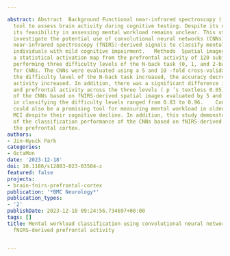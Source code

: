 ---
abstract: Abstract  Background Functional near-infrared spectroscopy (fNIRS) is a
  tool to assess brain activity during cognitive testing. Despite its usefulness,
  its feasibility in assessing mental workload remains unclear. This study was to
  investigate the potential use of convolutional neural networks (CNNs) based on functional
  near-infrared spectroscopy (fNIRS)-derived signals to classify mental workload in
  individuals with mild cognitive impairment.   Methods  Spatial images by constructing
  a statistical activation map from the prefrontal activity of 120 subjects with MCI
  performing three difficulty levels of the N-back task (0, 1, and 2-back) were used
  for CNNs. The CNNs were evaluated using a 5 and 10 -fold cross-validation method.    Results  As
  the difficulty level of the N-back task increased, the accuracy decreased and prefrontal
  activity increased. In addition, there was a significant difference in the accuracy
  and prefrontal activity across the three levels ( p ’s textless 0.05). The accuracy
  of the CNNs based on fNIRS-derived spatial images evaluated by 5 and 10-fold cross-validation
  in classifying the difficulty levels ranged from 0.83 to 0.96.    Conclusion fNIRS
  could also be a promising tool for measuring mental workload in older adults with
  MCI despite their cognitive decline. In addition, this study demonstrated the feasibility
  of the classification performance of the CNNs based on fNIRS-derived signals from
  the prefrontal cortex.
authors:
- Jin-Hyuck Park
categories:
- OctaMon
date: '2023-12-18'
doi: 10.1186/s12883-023-03504-z
featured: false
projects:
- brain-fnirs-prefrontal-cortex
publication: '*BMC Neurology*'
publication_types:
- '2'
publishDate: 2023-12-18 09:24:56.734697+00:00
tags: []
title: Mental workload classification using convolutional neural networks based on
  fNIRS-derived prefrontal activity

---
